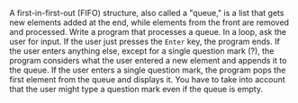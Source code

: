 A first-in-first-out (FIFO) structure, also called
a "queue," is a list that gets new elements added at the end, while
elements from the front are removed and processed. Write a program that
processes a queue. In a loop, ask the user for input. If the user just
presses the `Enter` key, the program ends. If the user enters anything
else, except for a single question mark ($?$), the program considers
what the user entered a new element and appends it to the queue. If the
user enters a single question mark, the program pops the first element
from the queue and displays it. You have to take into account that the
user might type a question mark even if the queue is empty.
